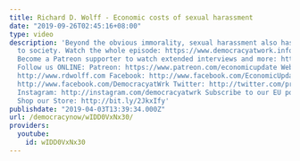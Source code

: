 ```yaml
---
title: Richard D. Wolff - Economic costs of sexual harassment
date: "2019-09-26T02:45:16+08:00"
type: video
description: 'Beyond the obvious immorality, sexual harassment also has economic costs
  to society. Watch the whole episode: https://www.democracyatwork.info/eu_black_socialists_of_america
  Become a Patreon supporter to watch extended interviews and more: https://www.patreon.com/economicupdate
  Follow us ONLINE: Patreon: https://www.patreon.com/economicupdate Websites: https://www.democracyatwork.info/econ...
  http://www.rdwolff.com Facebook: http://www.facebook.com/EconomicUpdate http://www.facebook.com/RichardDWolff
  http://www.facebook.com/DemocracyatWrk Twitter: http://twitter.com/profwolff http://twitter.com/democracyatwrk
  Instagram: http://instagram.com/democracyatwrk Subscribe to our EU podcast: http://economicupdate.libsyn.com
  Shop our Store: http://bit.ly/2JkxIfy'
publishdate: "2019-04-03T13:39:34.000Z"
url: /democracynow/wIDD0VxNx30/
providers:
  youtube:
    id: wIDD0VxNx30
---
```

